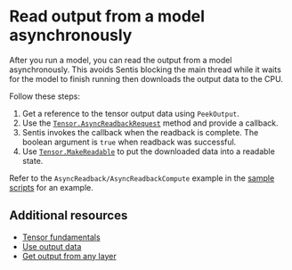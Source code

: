 # Read output from a model asynchronously

After you run a model, you can read the output from a model asynchronously. This avoids Sentis blocking the main thread while it waits for the model to finish running then downloads the output data to the CPU.

Follow these steps:

1. Get a reference to the tensor output data using `PeekOutput`.
2. Use the [`Tensor.AsyncReadbackRequest`](xref:Unity.Sentis.Tensor.AsyncReadbackRequest(Action<bool>)) method and provide a callback.
3. Sentis invokes the callback when the readback is complete. The boolean argument is `true` when readback was successful.
4. Use [`Tensor.MakeReadable`](xref:Unity.Sentis.Tensor.MakeReadable()) to put the downloaded data into a readable state.

Refer to the `AsyncReadback/AsyncReadbackCompute` example in the [sample scripts](package-samples.md) for an example.

## Additional resources

- [Tensor fundamentals](tensor-fundamentals.md)
- [Use output data](use-model-output.md)
- [Get output from any layer](profile-a-model.md#get-output-from-any-layer)
